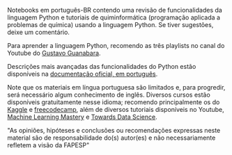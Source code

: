 Notebooks em português-BR contendo uma revisão de funcionalidades da linguagem Python e tutoriais de quiminformática (programação aplicada a problemas de química) usando a linguagem Python.
Se tiver sugestões, deixe um comentário.

Para aprender a linguagem Python, recomendo as três playlists no canal do Youtube do [Gustavo Guanabara](https://www.youtube.com/watch?v=S9uPNppGsGo&list=PLHz_AreHm4dlKP6QQCekuIPky1CiwmdI6).

Descrições mais avançadas das funcionalidades do Python estão disponíveis na [documentação oficial, em português](https://docs.python.org/pt-br/3/).

Note que os materiais em língua portuguesa são limitados e, para progredir, será necessário algum conhecimento de inglês. 
Diversos cursos estão disponíveis gratuitamente nesse idioma; recomendo principalmente os do [Kaggle](https://www.kaggle.com/learn) e [freecodecamp](https://www.freecodecamp.org/), além de diversos tutoriais disponíveis no Youtube, [Machine Learning Mastery](https://machinelearningmastery.com/) e [Towards Data Science](https://www.towardsdatascience.com/).

"As opiniões, hipóteses e conclusões ou recomendações expressas neste material são de responsabilidade do(s) autor(es) e não necessariamente refletem a visão da FAPESP"
